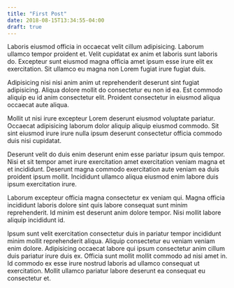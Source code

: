 ```yaml
---
title: "First Post"
date: 2018-08-15T13:34:55-04:00
draft: true
---
```

Laboris eiusmod officia in occaecat velit cillum adipisicing. Laborum ullamco tempor proident et. Velit cupidatat ex anim et laboris sunt laboris do. Excepteur sunt eiusmod magna officia amet ipsum esse irure elit ex exercitation. Sit ullamco eu magna non Lorem fugiat irure fugiat duis.

Adipisicing nisi nisi anim anim ut reprehenderit deserunt sint fugiat adipisicing. Aliqua dolore mollit do consectetur eu non id ea. Est commodo aliquip eu id anim consectetur elit. Proident consectetur in eiusmod aliqua occaecat aute aliqua.

Mollit ut nisi irure excepteur Lorem deserunt eiusmod voluptate pariatur. Occaecat adipisicing laborum dolor aliquip aliquip eiusmod commodo. Sit sint eiusmod irure irure nulla ipsum deserunt consectetur officia commodo duis nisi cupidatat.

Deserunt velit do duis enim deserunt enim esse pariatur ipsum quis tempor. Nisi et sit tempor amet irure exercitation amet exercitation veniam magna et et incididunt. Deserunt magna commodo exercitation aute veniam ea duis proident ipsum mollit. Incididunt ullamco aliqua eiusmod enim labore duis ipsum exercitation irure.

Laborum excepteur officia magna consectetur ex veniam qui. Magna officia incididunt laboris dolore sint quis labore consequat sunt minim reprehenderit. Id minim est deserunt anim dolore tempor. Nisi mollit labore aliquip incididunt id.

Ipsum sunt velit exercitation consectetur duis in pariatur tempor incididunt minim mollit reprehenderit aliqua. Aliquip consectetur eu veniam veniam enim dolore. Adipisicing occaecat labore qui ipsum consectetur anim cillum duis pariatur irure duis ex. Officia sunt mollit mollit commodo ad nisi amet in. Id commodo ex esse irure nostrud laboris ad ullamco consequat ut exercitation. Mollit ullamco pariatur labore deserunt ea consequat eu consectetur et.